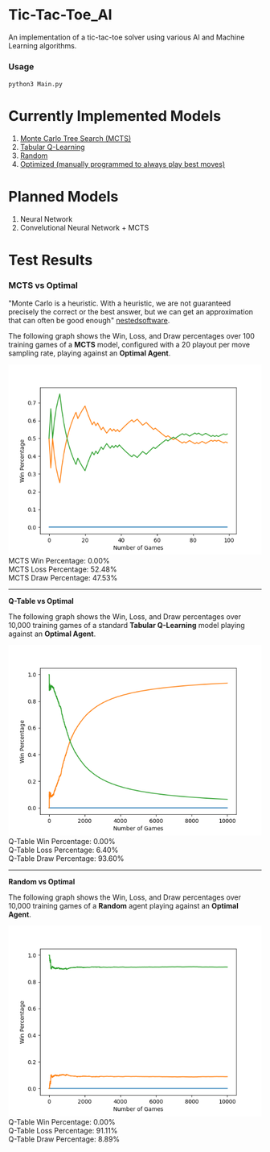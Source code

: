 # Tic-Tac-Toe_AI  
An implementation of a tic-tac-toe solver using various AI and Machine Learning algorithms.  
  
### Usage  
```  
python3 Main.py  
```  
  
# Currently Implemented Models  
1. [Monte Carlo Tree Search (MCTS)](###mcts-vs-optimal)  
2. [Tabular Q-Learning](https://github.com/ZktAk/Tic-Tac-Toe_AI/tree/main?tab=readme-ov-file#q-table-vs-optimal)
3. [Random](https://github.com/ZktAk/Tic-Tac-Toe_AI/tree/main?tab=readme-ov-file#random-vs-optimal)  
4. [Optimized (manually programmed to always play best moves)](https://xkcd.com/832/) 
  
# Planned Models   
1. Neural Network  
2. Convelutional Neural Network + MCTS  
  
  
# Test Results  
  
### MCTS vs Optimal
  
"Monte Carlo is a heuristic. With a heuristic, we are not guaranteed precisely the correct or the best answer, but we can get an approximation that can often be good enough" [nestedsoftware](https://nestedsoftware.com/2019/08/07/tic-tac-toe-with-mcts-2h5k.152104.html).  
  
The following graph shows the Win, Loss, and Draw percentages over 100 training games of a **MCTS** model, configured with a 20 playout per move sampling rate, playing against an **Optimal Agent**.  
  
![cumulative_accuracy](MCTS_vs_Optimal-Cumulative_Accuracy.png)    
MCTS Win Percentage: 0.00%     
MCTS Loss Percentage: 52.48%     
MCTS Draw Percentage: 47.53%  
***  
**Q-Table vs Optimal**  
  
The following graph shows the Win, Loss, and Draw percentages over 10,000 training games of a standard **Tabular Q-Learning** model playing against an **Optimal Agent**.  
  
![cumulative_accuracy](Q-Table_vs_Optimal-Cumulative_Accuracy.png)    
Q-Table Win Percentage: 0.00%      
Q-Table Loss Percentage: 6.40%       
Q-Table Draw Percentage: 93.60%  
***  
**Random vs Optimal**  
  
The following graph shows the Win, Loss, and Draw percentages over 10,000 training games of a **Random** agent playing against an **Optimal Agent**.  
  
![cumulative_accuracy](Random_vs_Optimal-Cumulative_Accuracy.png)    
Q-Table Win Percentage: 0.00%      
Q-Table Loss Percentage: 91.11%       
Q-Table Draw Percentage: 8.89%
